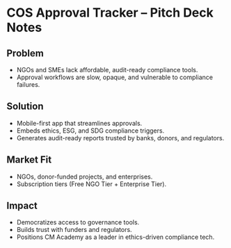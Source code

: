 # COS Approval Tracker – Pitch Deck Notes

## Problem
- NGOs and SMEs lack affordable, audit-ready compliance tools.
- Approval workflows are slow, opaque, and vulnerable to compliance failures.

## Solution
- Mobile-first app that streamlines approvals.
- Embeds ethics, ESG, and SDG compliance triggers.
- Generates audit-ready reports trusted by banks, donors, and regulators.

## Market Fit
- NGOs, donor-funded projects, and enterprises.
- Subscription tiers (Free NGO Tier + Enterprise Tier).

## Impact
- Democratizes access to governance tools.
- Builds trust with funders and regulators.
- Positions CM Academy as a leader in ethics-driven compliance tech.
